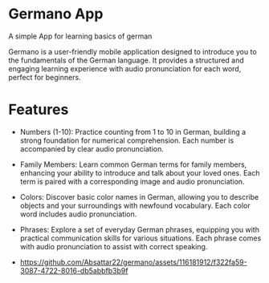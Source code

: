 # Germano App

A simple App for learning basics of german

Germano is a user-friendly mobile application designed to introduce you to the fundamentals of the German language. It provides a structured and engaging learning experience with audio pronunciation for each word, perfect for beginners.

# Features

- Numbers (1-10): Practice counting from 1 to 10 in German, building a strong foundation for numerical comprehension. Each number is accompanied by clear audio pronunciation.
- Family Members: Learn common German terms for family members, enhancing your ability to introduce and talk about your loved ones. Each term is paired with a corresponding image and audio pronunciation.
- Colors: Discover basic color names in German, allowing you to describe objects and your surroundings with newfound vocabulary. Each color word includes audio pronunciation.
- Phrases: Explore a set of everyday German phrases, equipping you with practical communication skills for various situations. Each phrase comes with audio pronunciation to assist with correct speaking.

  
- https://github.com/Absattar22/germano/assets/116181912/f322fa59-3087-4722-8016-db5abbfb3b9f
